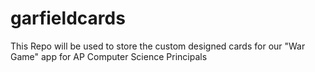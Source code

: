 # garfieldcards
This Repo will be used to store the custom designed cards for our "War Game" app for AP Computer Science Principals
